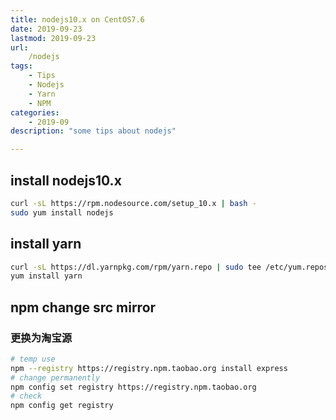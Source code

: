 ```yaml
---
title: nodejs10.x on CentOS7.6
date: 2019-09-23
lastmod: 2019-09-23 
url:
    /nodejs
tags:
    - Tips  
    - Nodejs
    - Yarn
    - NPM
categories:
    - 2019-09
description: "some tips about nodejs"

---
```


## install nodejs10.x

```bash
curl -sL https://rpm.nodesource.com/setup_10.x | bash -
sudo yum install nodejs
```

## install yarn

```bash
curl -sL https://dl.yarnpkg.com/rpm/yarn.repo | sudo tee /etc/yum.repos.d/yarn.repo
yum install yarn
```

## npm change src mirror

### 更换为淘宝源

```bash
# temp use
npm --registry https://registry.npm.taobao.org install express
# change permanently
npm config set registry https://registry.npm.taobao.org
# check
npm config get registry
```
